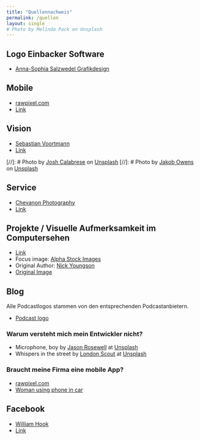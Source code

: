 ```yaml
---
title: "Quellennachweis"
permalink: /quellen
layout: single
# Photo by Melinda Pack on Unsplash
---
```


## Logo Einbacker Software

- [Anna-Sophia Salzwedel Grafikdesign](https://www.anso-salzwedel.de)

## Mobile
- [rawpixel.com](https://www.pexels.com/de/u/rawpixel/)
- [Link](https://www.pexels.com/de/foto/arbeit-arbeiten-bart-brainstorming-541522/)

## Vision
- [Sebastian Voortmann](https://www.pexels.com/de/u/sebastian/)
- [Link](https://www.pexels.com/de/foto/draussen-fahrrad-kind-madchen-166055/)

[//]: # Photo by [Josh Calabrese](https://unsplash.com/photos/qmnpqDwla_E) on [Unsplash](https://unsplash.com/)
[//]: # Photo by [Jakob Owens](https://unsplash.com/photos/T45qqDYFpsY) on [Unsplash](https://unsplash.com/)

## Service
- [Chevanon Photography](https://www.pexels.com/de/u/chevanon/)
- [Link](https://www.pexels.com/de/foto/becher-bedienung-cafe-espresso-302898/)

## Projekte / Visuelle Aufmerksamkeit im Computersehen

- [Link](/projects/cv_attention/)
- Focus image: [Alpha Stock Images](http://alphastockimages.com/)
- Original Author: [Nick Youngson](http://www.nyphotographic.com/)
- [Original Image](http://thebluediamondgallery.com/tablet-dictionary/f/focus.html)

## Blog

Alle Podcastlogos stammen von den entsprechenden Podcastanbietern. 
- [Podcast logo](https://pixabay.com/de/podcast-beliebt-zeigt-ankündigung-2665179/)

### Warum versteht mich mein Entwickler nicht?
- Microphone, boy by [Jason Rosewell](https://unsplash.com/@jasonrosewell) at [Unsplash](https://unsplash.com/photos/ASKeuOZqhYU)
- Whispers in the street by [London Scout](https://unsplash.com/@scoutthecity) at [Unsplash](https://unsplash.com/photos/YLMs82LF6FY)

### Braucht meine Firma eine mobile App?
- [rawpixel.com](https://unsplash.com/@rawpixel)
- [Woman using phone in car](https://unsplash.com/photos/d3Nh53dGvzE)

## Facebook
- [William Hook](https://unsplash.com/@williamtm)
- [Link](https://unsplash.com/photos/9e9PD9blAto)